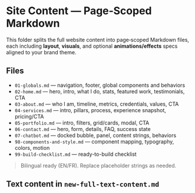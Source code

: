 # Site Content — Page‑Scoped Markdown

This folder splits the full website content into page‑scoped Markdown files, each including **layout**, **visuals**, and optional **animations/effects** specs aligned to your brand theme.

## Files
- `01-globals.md` — navigation, footer, global components and behaviors
- `02-home.md` — hero, intro, what I do, stats, featured work, testimonials, CTA
- `03-about.md` — who I am, timeline, metrics, credentials, values, CTA
- `04-services.md` — intro, pillars, process, experience snapshot, pricing/CTA
- `05-portfolio.md` — intro, filters, grid/cards, modal, CTA
- `06-contact.md` — hero, form, details, FAQ, success state
- `07-chatbot.md` — docked bubble, panel, content strings, behaviors
- `98-components-and-style.md` — component mapping, typography, colors, motion
- `99-build-checklist.md` — ready-to-build checklist

> Bilingual ready (EN/FR). Replace placeholder strings as needed.

## Text content in `new-full-text-content.md`